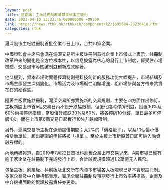 ```yaml
---
layout: post
title: 易會滿：主板註冊制改革帶來根本性變化
date: 2023-04-10 13:33:46.000000000 +08:00
link: https://news.rthk.hk/rthk/ch/component/k2/1695604-20230410.htm
categories: rthk
---
```


滬深股市主板註冊制首批企業今日上市，合共10家企業。

中國證監會主席易會滿在滬深交易所主板註冊制首批企業上市儀式上表示，註冊制改革帶來的變化是全方位根本性，以信息披露為核心的發行上市制度，經受住市場檢驗、交易退市等關鍵制度創新成效顯著。

他又提到，資本市場對實體經濟特別是科技創新的服務功能大幅提升，市場結構及市場生態發生深刻變化，市場活力及市場韌性明顯增強，給市場參與各方帶來實實在在的獲得感。

隨著主板實施註冊制，滬深交易所亦實施新的交易規則，主要在四方面作出修訂。主板新股上市首5個交易日內不設升跌幅限制，但優化臨時停牌制度，設置30%及60%兩檔停牌指標，當股價升或跌30%及60%，將各停牌10分鐘，單日最多可停牌4次。而在上市第6個交易日起實行10%升跌幅限制。

另外，滬深交易所主板在連續競價期間引入2%的「價格籠子」，以及10個最小價格變動單位，超出範圍的申報將被「拒單」。至於主板上市新股首日即可納入融資融券標的。

內地傳媒報道，自2019年7月22日首批科創板企業上市交易以來，A股市場已經有逾千家企業在註冊制下完成發行上市，合計融資規模超過1.2萬億元人民幣。

包括主板、創業板、科創板及北交所在内資本市場各大板塊現已基本實現註冊制。多家企業及中介機構都表示，實施全面註冊制後預期發行上市效率將提高，企業及中介機構面臨的資訊披露責任亦更重。
